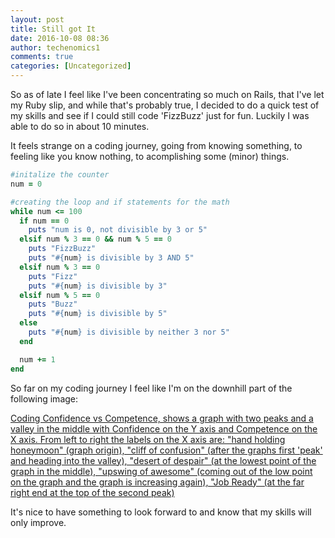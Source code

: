 ```yaml
---
layout: post
title: Still got It
date: 2016-10-08 08:36
author: techenomics1
comments: true
categories: [Uncategorized]
---
```


So as of late I feel like I've been concentrating so much on Rails, that I've let my Ruby slip, and while that's probably true, I decided to do a quick test of my skills and see if I could still code 'FizzBuzz' just for fun.  Luckily I was able to do so in about 10 minutes.  

It feels strange on a coding journey, going from knowing something, to feeling like you know nothing, to acomplishing some (minor) things.  



```ruby
#initalize the counter
num = 0

#creating the loop and if statements for the math
while num <= 100
  if num == 0
    puts "num is 0, not divisible by 3 or 5"
  elsif num % 3 == 0 && num % 5 == 0
    puts "FizzBuzz"
    puts "#{num} is divisible by 3 AND 5"
  elsif num % 3 == 0
    puts "Fizz"
    puts "#{num} is divisible by 3"
  elsif num % 5 == 0
    puts "Buzz"
    puts "#{num} is divisible by 5"
  else
    puts "#{num} is divisible by neither 3 nor 5"
  end

  num += 1
end
```


So far on my coding journey I feel like I'm on the downhill part of the following image:


[Coding Confidence vs Competence, shows a graph with two peaks and a valley in the middle with Confidence on the Y axis and Competence on the X axis.  From left to right the labels on the X axis are: "hand holding honeymoon" (graph origin), "cliff of confusion" (after the graphs first 'peak' and heading into the valley), "desert of despair" (at the lowest point of the graph in the middle), "upswing of awesome" (coming out of the low point on the graph and the graph is increasing again), "Job Ready" (at the far right end at the top of the second peak)](http://s3.amazonaws.com/viking_education/web_development/blog/coding_is_hard_confidence_competence.png)

It's nice to have something to look forward to and know that my skills will only improve.  

